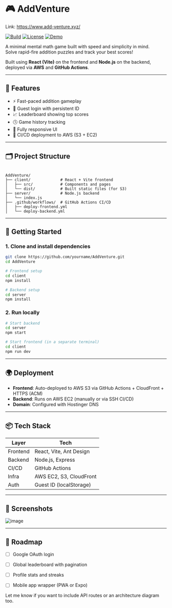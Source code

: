 # 🎮 AddVenture

Link: https://www.add-venture.xyz/

[![Build](https://github.com/sarthaksoni25/AddVenture/actions/workflows/deploy.yml/badge.svg)](https://github.com/sarthaksoni25/AddVenture/actions/workflows/deploy.yml)
[![License](https://img.shields.io/badge/License-MIT-yellow.svg)](LICENSE)
[![Demo](https://img.shields.io/badge/demo-online-blue)](https://www.add-venture.xyz/)


A minimal mental math game built with speed and simplicity in mind.  
Solve rapid-fire addition puzzles and track your best scores!

Built using **React (Vite)** on the frontend and **Node.js** on the backend, deployed via **AWS** and **GitHub Actions**.

---

## 🧠 Features

- ⚡ Fast-paced addition gameplay
- 👤 Guest login with persistent ID
- 📈 Leaderboard showing top scores
- 🕓 Game history tracking
- 📱 Fully responsive UI
- 🚀 CI/CD deployment to AWS (S3 + EC2)

---

## 🗂️ Project Structure

```

AddVenture/
├── client/             # React + Vite frontend
│   ├── src/            # Components and pages
│   └── dist/           # Built static files (for S3)
├── server/             # Node.js backend
│   └── index.js
├── .github/workflows/  # GitHub Actions CI/CD
│   ├── deploy-frontend.yml
│   └── deploy-backend.yml

````

---

## 🚀 Getting Started

### 1. Clone and install dependencies

```bash
git clone https://github.com/yourname/AddVenture.git
cd AddVenture

# Frontend setup
cd client
npm install

# Backend setup
cd server
npm install
````

### 2. Run locally

```bash
# Start backend
cd server
npm start

# Start frontend (in a separate terminal)
cd client
npm run dev
```

---

## 🌍 Deployment

* **Frontend**: Auto-deployed to AWS S3 via GitHub Actions + CloudFront + HTTPS (ACM)
* **Backend**: Runs on AWS EC2 (manually or via SSH CI/CD)
* **Domain**: Configured with Hostinger DNS

---

## 📦 Tech Stack

| Layer    | Tech                    |
| -------- | ----------------------- |
| Frontend | React, Vite, Ant Design |
| Backend  | Node.js, Express        |
| CI/CD    | GitHub Actions          |
| Infra    | AWS EC2, S3, CloudFront |
| Auth     | Guest ID (localStorage) |

---

## 📸 Screenshots
![image](https://github.com/user-attachments/assets/c10f4bca-f027-4c9c-a383-6660ebc0369f)


---

## 📌 Roadmap

* [ ] Google OAuth login
* [ ] Global leaderboard with pagination
* [ ] Profile stats and streaks
* [ ] Mobile app wrapper (PWA or Expo)


Let me know if you want to include API routes or an architecture diagram too.
